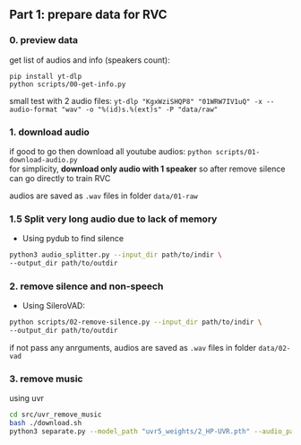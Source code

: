 ## Part 1: prepare data for RVC

### 0. preview data

get list of audios and info (speakers count):
```
pip install yt-dlp
python scripts/00-get-info.py
```
small test with 2 audio files: `yt-dlp "KgxWziSHQP8" "01WRW7IV1uQ" -x --audio-format "wav" -o "%(id)s.%(ext)s" -P "data/raw"`

### 1. download audio

if good to go then download all youtube audios: `python scripts/01-download-audio.py`<br />
for simplicity, **download only audio with 1 speaker** so after remove silence can go directly to train RVC

audios are saved as `.wav` files in folder `data/01-raw`

### 1.5 Split very long audio due to lack of memory

- Using pydub to find silence
```bash
python3 audio_splitter.py --input_dir path/to/indir \
--output_dir path/to/outdir

```

### 2. remove silence and non-speech

- Using SileroVAD:
```bash
python scripts/02-remove-silence.py --input_dir path/to/indir \
--output_dir path/to/outdir
```

if not pass any anrguments, audios are saved as `.wav` files in folder `data/02-vad`


### 3. remove music 

using uvr

```bash
cd src/uvr_remove_music
bash ./download.sh
python3 separate.py --model_path "uvr5_weights/2_HP-UVR.pth" --audio_path 9OvlclzngLY.wav --only_save_vocal
```

